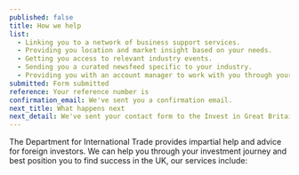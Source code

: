 ```yaml
---
published: false
title: How we help
list: 
  - Linking you to a network of business support services.
  - Providing you location and market insight based on your needs.
  - Getting you access to relevant industry events.
  - Sending you a curated newsfeed specific to your industry.
  - Providing you with an account manager to work with you through your investment journey.
submitted: Form submitted
reference: Your reference number is
confirmation_email: We've sent you a confirmation email.
next_title: What happens next
next_detail: We've sent your contact form to the Invest in Great Britain agents. They will be in touch soon.
---
```

The Department for International Trade provides impartial help and advice for foreign investors. We can help you through your investment journey and best position you to find success in the UK, our services include:
